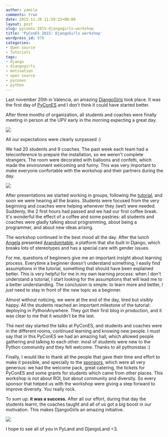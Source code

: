 ```yaml
---
author: yamila
comments: true
date: 2015-11-28 11:59:22+00:00
layout: post
slug: pycones-2015-djangogirls-workshop
title: 'PyConES 2015: DjangoGirls workshop'
wordpress_id: 978
categories:
- Open source
- Tutorials
tags:
- django
- djangogirls
- motivation
- open source
- pycones
- python
---
```


Last november 20th in Valencia, an amazing [DjangoGirls](http://djangogirls.org/pycones2015) took place. It was the first day of [PyConES](http://2015.es.pycon.org) and I don't think it could have started better.

After three months of organization, all students and coaches were finally meeting in person at the UPV early in the morning expecting a great day.

![](https://c2.staticflickr.com/6/5825/23072704350_576ac99976_c.jpg)

All our expectations were clearly surpassed :)

<!-- more -->

We had 20 students and 9 coaches. The past week each team had a teleconference to prepare the installation, so we weren't complete strangers. The room were decorated with balloons and confetti, which made the environment welcoming and funny. This was very important to make everyone confortable with the workshop and their partners during the day.

![](https://c2.staticflickr.com/6/5739/22741333793_710b13b91f_c.jpg)

After presentations we started working in groups, following the [tutorial](http://tutorial.djangogirls.org), and soon we were hearing all the brains. Students were focused from the very beginning and coaches were helping whenever they (we!) were needed. Suddenly, the 2 first hours had passed and we had our first coffee break. It's wonderful the effect of a coffee and some pastries: all students and coaches were gladly talking about programming, about being a programmer, and about new ideas arising.

The workshop continued in the best mood all the day. After the lunch [Angela](http://twitter.com/ghilbrae) presented [Arandomtable](http://arandomtable), a platform that she built in Django, which breaks lots of stereotypes and has a special care with gender issues.

For me, questions of beginners give me an important insight about learning process. Everytime a beginner doesn't understand something, I easily find assumptions in the tutorial, something that should have been explained better. This is very helpful for me in my own learning process: when I don't understand a tutorial, I start looking for the assumptions that will lead me to a better understanding. The conclusion is simple: to learn more and better, I _just_ need to stay in front of the new topic as a beginner.

Almost without noticing, we were at the end of the day, tired but visibly happy. All the students reached an important milestone of the tutorial: deploying in PythonAnywhere. They got their first blog in production, and it was clear to me that it wouldn't be the last.

The next day started the talks at PyConES, and students and coaches were in the different rooms, continued learning and knowing new people. I must say that in this PyConES we had an amazing hall, which allowed people gathering and talking to each other: most of students were new to the Python community and they felt welcome. Thanks to all pythonistas :)

Finally, I would like to thank all the people that gave their time and effort to make it possible, and specially to the [sponsors](http://djangogirls.org/pycones2015#partners), which were all very generous: we had the welcome pack, great catering, the tickets for PyConES and some grants for students which came from other places. This workshop is not about ROI, but about community and diversity. So every sponsor that helped us with the workshop were giving a step forward to improve diversity. You really rock.

To sum up: **it was a success**. After all our effort, during that day the students learnt, the coaches taught and all of us got a big boost in our motivation. This makes DjangoGirls an amazing initiative.

![](https://c1.staticflickr.com/1/580/23260112102_5be5bb1e78_c.jpg)

I hope to see all of you in PyLand and DjangoLand <3.



